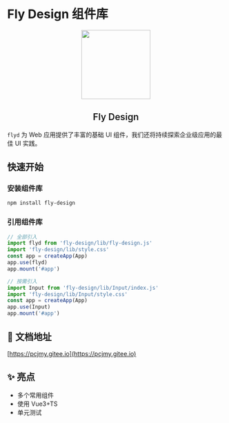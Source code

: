 # Fly Design 组件库

<p align="center">
  <img height="160px" src="https://img1.imgtp.com/2023/02/12/dlyJ6rh9.ico">
  <h2 align="center" style="font-weight: 600">Fly Design</h2>
</p>

`flyd` 为 Web 应用提供了丰富的基础 UI 组件，我们还将持续探索企业级应用的最佳 UI 实践。

## 快速开始

### 安装组件库

```bash
npm install fly-design
```

### 引用组件库

```javascript
// 全部引入
import flyd from 'fly-design/lib/fly-design.js'
import 'fly-design/lib/style.css'
const app = createApp(App)
app.use(flyd)
app.mount('#app')

// 按需引入
import Input from 'fly-design/lib/Input/index.js'
import 'fly-design/lib/Input/style.css'
const app = createApp(App)
app.use(Input)
app.mount('#app')
```

## 📃 文档地址

[https://pcjmy.gitee.io](https://pcjmy.gitee.io)

## ✨ 亮点

- 多个常用组件
- 使用 Vue3+TS
- 单元测试
